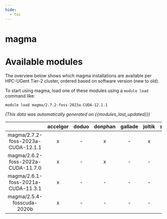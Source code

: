 ```yaml
---
hide:
  - toc
---
```


magma
=====

# Available modules


The overview below shows which magma installations are available per HPC-UGent Tier-2 cluster, ordered based on software version (new to old).

To start using magma, load one of these modules using a `module load` command like:

```shell
module load magma/2.7.2-foss-2023a-CUDA-12.1.1
```

*(This data was automatically generated on {{modules_last_updated}})*  

| |accelgor|doduo|donphan|gallade|joltik|shinx|skitty|
| :---: | :---: | :---: | :---: | :---: | :---: | :---: | :---: |
|magma/2.7.2-foss-2023a-CUDA-12.1.1|x|-|x|-|x|x|x|
|magma/2.6.2-foss-2022a-CUDA-11.7.0|x|-|x|-|-|-|-|
|magma/2.6.1-foss-2021a-CUDA-11.3.1|x|-|-|-|-|-|-|
|magma/2.5.4-fosscuda-2020b|x|-|-|-|-|-|-|
